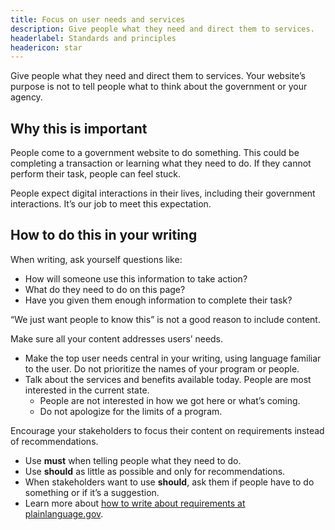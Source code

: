 ```yaml
---
title: Focus on user needs and services
description: Give people what they need and direct them to services.
headerlabel: Standards and principles
headericon: star
---
```


<p class="text-lead">Give people what they need and direct them to services. Your website’s purpose is not to tell people what to think about the government or your agency.</p>

## Why this is important

People come to a government website to do something. This could be completing a transaction or learning what they need to do. If they cannot perform their task, people can feel stuck.

People expect digital interactions in their lives, including their government interactions. It’s our job to meet this expectation.

## How to do this in your writing

When writing, ask yourself questions like:

* How will someone use this information to take action?
* What do they need to do on this page?
* Have you given them enough information to complete their task?

“We just want people to know this” is not a good reason to include content.

Make sure all your content addresses users’ needs.

* Make the top user needs central in your writing, using language familiar to the user. Do not prioritize the names of your program or people.
* Talk about the services and benefits available today. People are most interested in the current state.
  * People are not interested in how we got here or what’s coming.
  * Do not apologize for the limits of a program.

Encourage your stakeholders to focus their content on requirements instead of recommendations.

* Use **must** when telling people what they need to do.
* Use **should** as little as possible and only for recommendations.
* When stakeholders want to use **should**, ask them if people have to do something or if it’s a suggestion.
* Learn more about [how to write about requirements at plainlanguage.gov](https://www.plainlanguage.gov/guidelines/conversational/use-must-to-indicate-requirements/).
